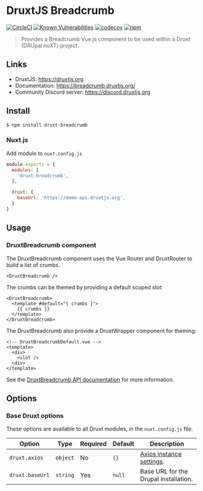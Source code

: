 # DruxtJS Breadcrumb

[![CircleCI](https://circleci.com/gh/druxt/druxt-breadcrumb.svg?style=svg)](https://circleci.com/gh/druxt/druxt-breadcrumb)
[![Known Vulnerabilities](https://snyk.io/test/github/druxt/druxt-breadcrumb/badge.svg?targetFile=package.json)](https://snyk.io/test/github/druxt/druxt-breadcrumb?targetFile=package.json)
[![codecov](https://codecov.io/gh/druxt/druxt-breadcrumb/branch/develop/graph/badge.svg)](https://codecov.io/gh/druxt/druxt-breadcrumb)
[![npm](https://badgen.net/npm/v/druxt-breadcrumb)](https://www.npmjs.com/package/druxt-breadcrumb)

> Provides a Breadcrumb Vue.js component to be used within a Druxt (DRUpal nuXT) project.

## Links

- DruxtJS: https://druxtjs.org
- Documentation: https://breadcrumb.druxtjs.org/
- Community Discord server: https://discord.druxtjs.org

## Install

`$ npm install druxt-breadcrumb`

### Nuxt.js

Add module to `nuxt.config.js`

```js
module.exports = {
  modules: [
    'druxt-breadcrumb',
  ],

  druxt: {
    baseUrl: 'https://demo-api.druxtjs.org',
  }
}
```

## Usage

### DruxtBreadcrumb component

The DruxtBreadcrumb component uses the Vue Router and DruxtRouter to build a list of crumbs.

```vue
<DruxtBreadcrumb />
```

The crumbs can be themed by providing a default scoped slot:
```vue
<DruxtBreadcrumb>
  <template #default="{ crumbs }">
    {{ crumbs }}
  </template>
</DruxtBreadcrumb>
```

The DruxtBreadcrumb also provide a DruxtWrapper component for theming:
```vue
<!-- DruxtBreadcrumbDefault.vue -->
<template>
  <div>
    <slot />
  <div>
</template>
```

See the [DruxtBreadcrumb API documentation](https://breadcrumb.druxtjs.org/api/components/DruxtBreadcrumb.html) for more information.


## Options

### Base Druxt options

These options are available to all Druxt modules, in the `nuxt.config.js` file.

| Option | Type | Required | Default | Description |
| --- | --- | --- | --- | --- |
| `druxt.axios` | `object` | No | `{}` | [Axios instance settings](https://github.com/axios/axios#axioscreateconfig). |
| `druxt.baseUrl` | `string` | Yes | `null` | Base URL for the Drupal installation. |
